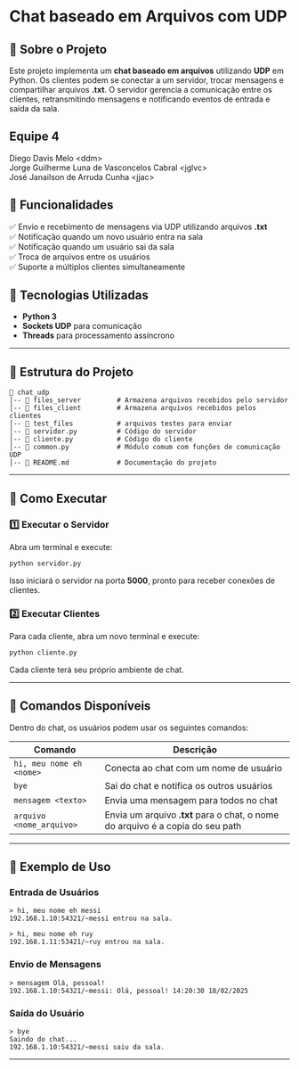 # Chat baseado em Arquivos com UDP

## 📌 Sobre o Projeto
Este projeto implementa um **chat baseado em arquivos** utilizando **UDP** em Python. Os clientes podem se conectar a um servidor, trocar mensagens e compartilhar arquivos **.txt**. O servidor gerencia a comunicação entre os clientes, retransmitindo mensagens e notificando eventos de entrada e saída da sala.

## Equipe 4
Diego Davis Melo \<ddm\>    
Jorge Guilherme Luna de Vasconcelos Cabral \<jglvc\>  
José Janailson de Arruda Cunha \<jjac\>    

## 📜 Funcionalidades
✅ Envio e recebimento de mensagens via UDP utilizando arquivos **.txt**  
✅ Notificação quando um novo usuário entra na sala  
✅ Notificação quando um usuário sai da sala  
✅ Troca de arquivos entre os usuários  
✅ Suporte a múltiplos clientes simultaneamente  

## 🚀 Tecnologias Utilizadas
- **Python 3**
- **Sockets UDP** para comunicação
- **Threads** para processamento assíncrono

---

## 📂 Estrutura do Projeto
```
📁 chat_udp
│-- 📁 files_server         # Armazena arquivos recebidos pelo servidor
│-- 📁 files_client         # Armazena arquivos recebidos pelos clientes
│-- 📁 test_files           # arquivos testes para enviar
│-- 📄 servidor.py          # Código do servidor
│-- 📄 cliente.py           # Código do cliente
│-- 📄 common.py            # Módulo comum com funções de comunicação UDP
│-- 📄 README.md            # Documentação do projeto
```

---

## 📌 Como Executar

### **1️⃣ Executar o Servidor**
Abra um terminal e execute:
```bash
python servidor.py
```
Isso iniciará o servidor na porta **5000**, pronto para receber conexões de clientes.

### **2️⃣ Executar Clientes**
Para cada cliente, abra um novo terminal e execute:
```bash
python cliente.py
```
Cada cliente terá seu próprio ambiente de chat.

---

## 🎯 Comandos Disponíveis
Dentro do chat, os usuários podem usar os seguintes comandos:

| Comando                          | Descrição                                    |
|----------------------------------|--------------------------------------------|
| `hi, meu nome eh <nome>`        | Conecta ao chat com um nome de usuário   |
| `bye`                            | Sai do chat e notifica os outros usuários |
| `mensagem <texto>`               | Envia uma mensagem para todos no chat    |
| `arquivo <nome_arquivo>`         | Envia um arquivo **.txt** para o chat, o nome do arquivo é a copia do seu  path  |

---

## 📌 Exemplo de Uso
### **Entrada de Usuários**
```
> hi, meu nome eh messi
192.168.1.10:54321/~messi entrou na sala.
```
```
> hi, meu nome eh ruy
192.168.1.11:53421/~ruy entrou na sala.
```

### **Envio de Mensagens**
```
> mensagem Olá, pessoal!
192.168.1.10:54321/~messi: Olá, pessoal! 14:20:30 18/02/2025
```

### **Saída do Usuário**
```
> bye
Saindo do chat...
192.168.1.10:54321/~messi saiu da sala.
```

---



